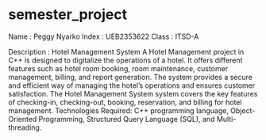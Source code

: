 # semester_project
Name : Peggy Nyarko
Index : UEB2353622
Class : ITSD-A

Description : Hotel Management System
A Hotel Management project in C++ is designed to digitalize the operations of a 
hotel. It offers different features such as hotel room booking, room maintenance, 
customer management, billing, and report generation. The system provides a 
secure and efficient way of managing the hotel’s operations and ensures 
customer satisfaction. The Hotel Management System system covers the key 
features of checking-in, checking-out, booking, reservation, and billing for hotel 
management.
Technologies Required: C++ programming language, Object-Oriented
Programming, Structured Query Language (SQL), and Multi-threading.
